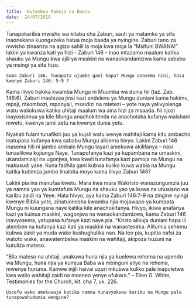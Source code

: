 ```yaml
---
title:  Kutembea Pamoja na Bwana
date:  24/07/2019
---
```


Tunapokaribia mwisho wa kitabu cha Zaburi, sauti ya matamko ya sifa inaonekana kuongezeka hatua moja baada ya nyingine. Zaburi tano za mwisho zinaanza na agizo sahili la moja kwa moja la “Msifuni BWANA!” lakini ya kwanza kati ya hizi - Zaburi 146 – inao mtazamo maalum katika shauku ya Mungu kwa ajili ya maskini na wanaokandamizwa kama sababu ya msingi ya sifa hizo.

`Soma Zaburi 146. Tunapata ujumbe gani hapa? Mungu anasema nini, hasa kwenye Zaburi 146: 5-9 ?`

Kama ilivyo hakika kwamba Mungu ni Muumba wa dunia hii (taz. Zab. 146:6), Zaburi inaelezea jinsi kazi endelevu ya Mungu duniani kama hakimu, mpaji, mkombozi, mponyaji, msaidizi na mtetezi – yote haya yalivyolenga watu waliokuwa katika uhitaji maalum wa aina hizi za msaada. Ni njozi inayosisimua ya kile Mungu anachokitenda na anachotaka kufanya maishani mwetu, kwenye jamii zetu na kwenye dunia yetu.

Nyakati fulani tunafikiri juu ya kujali watu wenye mahitaji kama kitu ambacho inatupasa kufanya kwa sababu Mungu alisema hivyo. Lakini Zaburi 146 inasema hili ni jambo ambalo Mungu tayari amekuwa akilifanya – nasi tunaalikwa kujiunga Naye. Tunapofanya kazi ya kupambana na umaskini, ukandamizaji na ugonjwa, kwa kweli tunafanya kazi pamoja na Mungu na makusudi yake. Kuna fadhila gani kubwa kuliko kuwa wabia na Mungu katika kutimiza jambo linalotia moyo kama ilivyo Zaburi 146?

Lakini pia ina manufaa kwetu. Mara kwa mara Wakristo wanazungumzia juu ya namna yao ya kumtafuta Mungu na shauku yao ya kuwa na uhusiano wa karibu zaidi na Yeye. Hata hivyo, aya kama Zaburi 146:7-9 na zingine nyingi kwenye Biblia yote, zinatuonesha kwamba njia mojawapo ya kumpata Mungu ni kuungana naye katika kile anachokifanya. Hivyo, ikiwa anafanya kazi ya kuinua maskini, wagonjwa na wanaokandamizwa, kama Zaburi 146 inavyosema, yatupasa tufanye kazi naye pia. “Kristo alikuja duniani hapa ili atembee na kufanya kazi kati ya maskini na wanaoteseka. Alitumia sehemu kubwa zaidi ya muda wake kushughulika nao. Na leo pia, kupitia nafsi za watoto wake, anawatembelea maskini na wahitaji, akipoza huzuni na kutuliza mateso.

“Bila mateso na uhitaji, unakuwa huna njia ya kuelewa rehema na upendo wa Mungu, huna njia ya kumjua Baba wa mbinguni aliye na rehema, mwenye huruma. Kamwe injili haivai uzuri mkubwa kuliko pale inapoletwa kwa walio wahitaji zaidi na maeneo yenye ufukara.” – Ellen G. White, Testimonies for the Church, kit. cha 7, uk. 226.

`Uzoefu wako umekuwaje katika namna tunavyokuwa karibu na Mungu pale tunapowahudumia wengine?`